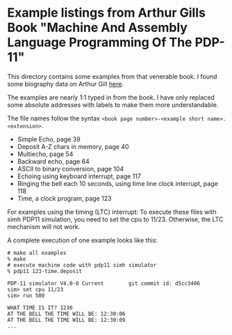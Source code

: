 # Example listings from Arthur Gills Book "Machine And Assembly Language Programming Of The PDP-11"
This directory contains some examples from that venerable book.
I found some biography data on Arthur Gill [here](https://www2.eecs.berkeley.edu/Faculty/Homepages/gill.html).

The examples are nearly 1:1 typed in from the book. I have only replaced some
absolute addresses with labels to make them more understandable.

The file names follow the syntax ```<book page number>-<example short name>.<extension>```.

* Simple Echo, page 39
* Deposit A-Z chars in memory, page 40
* Multiecho, page 54
* Backward echo, page 64
* ASCII to binary conversion, page 104
* Echoing using keyboard interrupt, page 117
* Ringing the bell each 10 seconds, using time line clock interrupt, page 118
* Time, a clock program, page 123

For examples using the timing (LTC) interrupt: To execute these files with simh PDP11 simulation, 
you need to set the cpu to 11/23. Otherwise, the LTC mechanism will not work.

A complete execution of one example looks like this:

```shell
# make all examples
% make
# execute machine code with pdp11 simh simulator
% pdp11 123-time.deposit 

PDP-11 simulator V4.0-0 Current        git commit id: d5cc3406
sim> set cpu 11/23
sim> run 500

WHAT TIME IS IT? 1230
AT THE BELL THE TIME WILL BE: 12:30:06
AT THE BELL THE TIME WILL BE: 12:30:09
...
```
